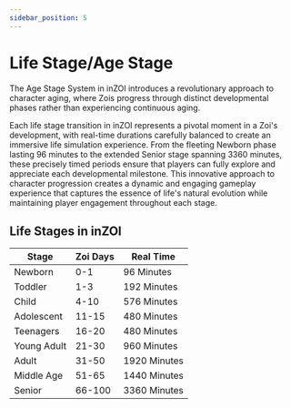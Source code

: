 ```yaml
---
sidebar_position: 5
---
```


# Life Stage/Age Stage

The Age Stage System in inZOI introduces a revolutionary approach to character aging, where Zois progress through distinct developmental phases rather than experiencing continuous aging. 

Each life stage transition in inZOI represents a pivotal moment in a Zoi's development, with real-time durations carefully balanced to create an immersive life simulation experience. From the fleeting Newborn phase lasting 96 minutes to the extended Senior stage spanning 3360 minutes, these precisely timed periods ensure that players can fully explore and appreciate each developmental milestone. This innovative approach to character progression creates a dynamic and engaging gameplay experience that captures the essence of life's natural evolution while maintaining player engagement throughout each stage.

## Life Stages in inZOI

| Stage       | Zoi Days | Real Time    |
| ----------- | -------- | ------------ |
| Newborn     | 0-1      | 96 Minutes   |
| Toddler     | 1-3      | 192 Minutes  |
| Child       | 4-10     | 576 Minutes  |
| Adolescent  | 11-15    | 480 Minutes  |
| Teenagers   | 16-20    | 480 Minutes  |
| Young Adult | 21-30    | 960 Minutes  |
| Adult       | 31-50    | 1920 Minutes |
| Middle Age  | 51-65    | 1440 Minutes |
| Senior      | 66-100   | 3360 Minutes |